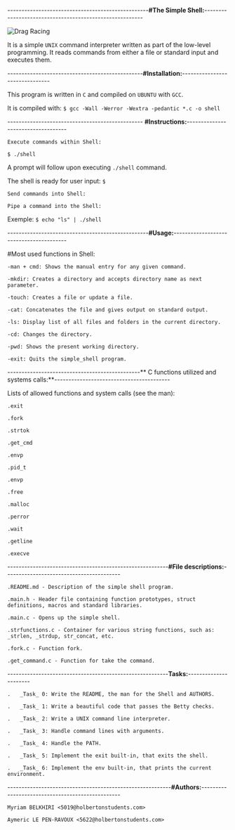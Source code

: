 --------------------------------------------------**#The Simple Shell:**--------------------------------------------------------			
                                                                                          


   ![Drag Racing](https://i.goopics.net/ta2xso.png)



It is a simple `UNIX` command interpreter written as part of the low-level programming.
It reads commands from either a file or standard input and executes them.


------------------------------------------------**#Installation:**-------------------------------


This program is written in `C` and compiled on `UBUNTU` with `GCC`.

It is compiled with: 
`$ gcc -Wall -Werror -Wextra -pedantic *.c -o shell`


------------------------------------------------ **#Instructions:**-----------------------------------


	Execute commands within Shell:
`$ ./shell`

A prompt will follow upon executing `./shell` command.

The shell is ready for user input:
`$`


	Send commands into Shell:

	Pipe a command into the Shell:
Exemple:
`$ echo "ls" | ./shell`



--------------------------------------------------**#Usage:**----------------------------------------



#Most used functions in Shell:

	
	-man + cmd: Shows the manual entry for any given command.

	-mkdir: Creates a directory and accepts directory name as next parameter.
	
	-touch: Creates a file or update a file.
	
	-cat: Concatenates the file and gives output on standard output. 
	
	-ls: Display list of all files and folders in the current directory.
	
	-cd: Changes the directory.

	-pwd: Shows the present working directory.
	
	-exit: Quits the simple_shell program.



-----------------------------------------------** C functions utilized and systems calls:**-----------------------------------------


Lists of allowed functions and system calls (see the man):

	.exit

	.fork

	.strtok

	.get_cmd

	.envp

	.pid_t

	.envp

	.free

	.malloc

	.perror

	.wait

	.getline
	
	.execve



---------------------------------------------------------**#File descriptions:**-----------------------------------------


	.README.md - Description of the simple shell program. 

	.main.h - Header file containing function prototypes, struct definitions, macros and standard libraries.

	.main.c - Opens up the simple shell.

	.strfunctions.c - Container for various string functions, such as: _strlen, _strdup, str_concat, etc.

	.fork.c - Function fork.

	.get_command.c - Function for take the command.


---------------------------------------------------------**Tasks:**----------------------



	.	_Task_ 0: Write the README, the man for the Shell and AUTHORS.

	.	_Task_ 1: Write a beautiful code that passes the Betty checks.

	.	_Task_ 2: Write a UNIX command line interpreter.

	.	_Task_ 3: Handle command lines with arguments.

	.	_Task_ 4: Handle the PATH.

	.	_Task_ 5: Implement the exit built-in, that exits the shell.

	.	_Task_ 6: Implement the env built-in, that prints the current environment.



----------------------------------------------------------**#Authors:**-------------------------------------------------



	Myriam BELKHIRI <5019@holbertonstudents.com>

	Aymeric LE PEN-RAVOUX <5622@holbertonstudents.com>



